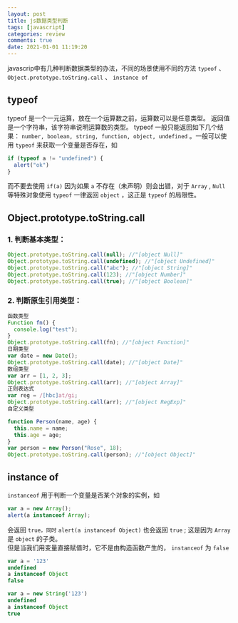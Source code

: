 ```yaml
---
layout: post
title: js数据类型判断
tags: [javascript]
categories: review
comments: true
date: 2021-01-01 11:19:20
---
```


javascrip中有几种判断数据类型的办法，不同的场景使用不同的方法 `typeof` 、 `Object.prototype.toString.call` 、 `instance of`

<!-- more -->

## typeof

typeof 是一个一元运算，放在一个运算数之前，运算数可以是任意类型。
返回值是一个字符串，该字符串说明运算数的类型。
typeof 一般只能返回如下几个结果：
`number, boolean, string, function, object, undefined` 。一般可以使用 `typeof` 来获取一个变量是否存在，如 

```js
if (typeof a != "undefined") {
  alert("ok")
}
```

而不要去使用 `if(a)` 因为如果 `a` 不存在（未声明）则会出错，对于 `Array` , `Null` 等特殊对象使用 `typeof` 一律返回 `object` ，这正是 `typeof` 的局限性。

## Object.prototype.toString.call

### 1. 判断基本类型：

```js
Object.prototype.toString.call(null); //"[object Null]"
Object.prototype.toString.call(undefined); //"[object Undefined]"
Object.prototype.toString.call("abc"); //"[object String]"
Object.prototype.toString.call(123); //"[object Number]"
Object.prototype.toString.call(true); //"[object Boolean]"
```

### 2. 判断原生引用类型：

```js
函数类型
Function fn() {
  console.log("test");
}
Object.prototype.toString.call(fn); //"[object Function]"
日期类型
var date = new Date();
Object.prototype.toString.call(date); //"[object Date]"
数组类型
var arr = [1, 2, 3];
Object.prototype.toString.call(arr); //"[object Array]"
正则表达式
var reg = /[hbc]at/gi;
Object.prototype.toString.call(arr); //"[object RegExp]"
自定义类型

function Person(name, age) {
  this.name = name;
  this.age = age;
}
var person = new Person("Rose", 18);
Object.prototype.toString.call(person); //"[object Object]"
```

## instance of

`instanceof` 用于判断一个变量是否某个对象的实例，如 

```js
var a = new Array();
alert(a instanceof Array);
```

 会返回 `true，同时`  `alert(a instanceof Object)` 也会返回 `true` ; 这是因为 `Array` 是 `object` 的子类。  
 但是当我们用变量直接赋值时，它不是由构造函数产生的， `instanceof` 为 `false`

```js
var a = '123'
undefined
a instanceof Object
false

var a = new String('123')
undefined
a instanceof Object
true
```
